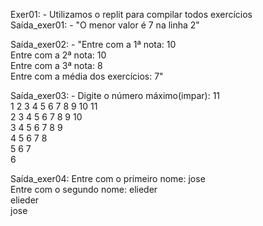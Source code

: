 Exer01: - Utilizamos o replit para compilar todos exercícios   
Saída_exer01: - "O menor valor é 7 na linha 2"  
   
Saída_exer02: - "Entre com a 1ª nota: 10  
            Entre com a 2ª nota: 10  
            Entre com a 3ª nota: 8  
            Entre com a média dos exercícios: 7"  
           
Saída_exer03: - Digite o número máximo(impar): 11  
1 2 3 4 5 6 7 8 9 10 11  
  2 3 4 5 6 7 8 9 10  
    3 4 5 6 7 8 9   
      4 5 6 7 8   
        5 6 7   
          6   

Saída_exer04: Entre com o primeiro nome: jose  
Entre com o segundo nome: elieder  
elieder  
jose
